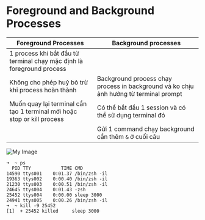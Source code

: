# Foreground and Background Processes

| Foreground Processes                                                    | Background processes                                                                  |
| ----------------------------------------------------------------------- | ------------------------------------------------------------------------------------- |
| 1 process khi bắt đầu từ terminal chạy mặc định là foreground process   |                                                                                       |
| Không cho phép huỷ bỏ trừ khi process hoàn thành                        | Background process chạy process in background và ko chịu ảnh hưởng từ terminal prompt |
| Muốn quay lại terminal cần tạo 1 terminal mới hoặc stop or kill process | Có thể bắt đầu 1 session và có thể sử dụng terminal đó                                |
|                                                                         | Gửi 1 command chạy background cần thêm `&` ở cuối câu                                 |

![My Image](https://user-images.githubusercontent.com/54473576/222030528-f91e3454-aeb6-4bd4-91bc-ab1d26e20d75.png)

```
➜  ~ ps
  PID TTY           TIME CMD
14590 ttys001    0:01.37 /bin/zsh -il
19363 ttys002    0:00.40 /bin/zsh -il
21230 ttys003    0:00.51 /bin/zsh -il
24645 ttys004    0:01.43 -zsh
25452 ttys004    0:00.00 sleep 3000
24941 ttys005    0:00.26 /bin/zsh -il
➜  ~ kill -9 25452
[1]  + 25452 killed     sleep 3000
```
